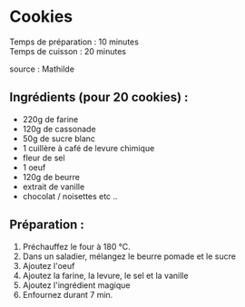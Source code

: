 # Cookies

Temps de préparation : 10 minutes  
Temps de cuisson : 20 minutes

source : Mathilde

## Ingrédients (pour 20 cookies) :

- 220g de farine
- 120g de cassonade
- 50g de sucre blanc
- 1 cuillère à café de levure chimique
- fleur de sel
- 1 oeuf
- 120g de beurre
- extrait de vanille
- chocolat / noisettes etc ..

## Préparation :

1. Préchauffez le four à 180 °C.
2. Dans un saladier, mélangez le beurre pomade et le sucre
3. Ajoutez l'oeuf
4. Ajoutez la farine, la levure, le sel et la vanille
5. Ajoutez l'ingrédient magique
6. Enfournez durant 7 min.
